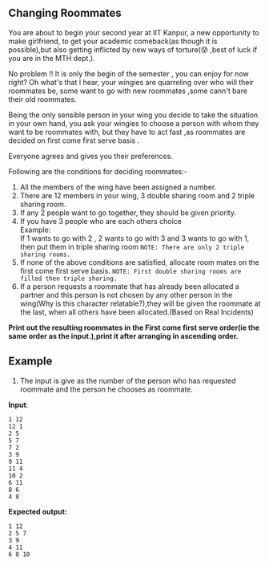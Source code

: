 
## Changing Roommates 
You are about to begin your second year at IIT Kanpur, a new opportunity to make girlfriend, to get your academic comeback(as though it is possible),but also getting inflicted by new ways of torture(😰 ,best of luck if you are in the MTH dept.).

No problem !! It is only the begin of the semester , you can enjoy for now right? Oh what's that I hear, your wingies are quarreling over who will their roommates be, some want to go with new roommates ,some cann't bare their old roommates.

Being the only sensible person in your wing you decide to take the situation in your own hand, you ask your wingies to choose a person with whom they want to be roommates with, but they have to act fast ,as roommates are decided on first come first serve basis . 

Everyone agrees and gives you their preferences.


Following are the conditions for deciding roommates:-  
1. All the members of the wing have been assigned a number.
2. There are 12 members in your wing, 3 double sharing room and 2 triple sharing room.
1. If any 2 people want to go together, they should be given priority.
2. If you have 3 people who are each others choice   
    Example:  
    If 1 wants to go with 2 , 2 wants to go with 3 and 3 wants to go with 1, then put them in triple sharing room
    `NOTE: There are only 2 triple sharing rooms.`
5. If none of the above conditions are satisfied, allocate room mates on the first come first serve basis.
    `NOTE: First double sharing rooms are filled then triple sharing.`
6. If a person requests a roommate that has already been allocated a partner and this person is not chosen by any other person in the wing(Why is this character relatable?),they will be given the roommate at the last, when all others have been allocated.(Based on Real Incidents)

**Print out the resulting roommates in the First come first serve order(ie the same order as the input.),print it after arranging in ascending order.**

## Example 
1. The input is give as the number of the person who has requested roommate and the person he chooses as roommate. 

**Input**:  
```
1 12
12 1
2 5
5 7
7 2
3 9
9 11
11 4
10 2
6 11
8 6
4 8
```

**Expected output:**  
```
1 12
2 5 7
3 9
4 11
6 8 10
```
